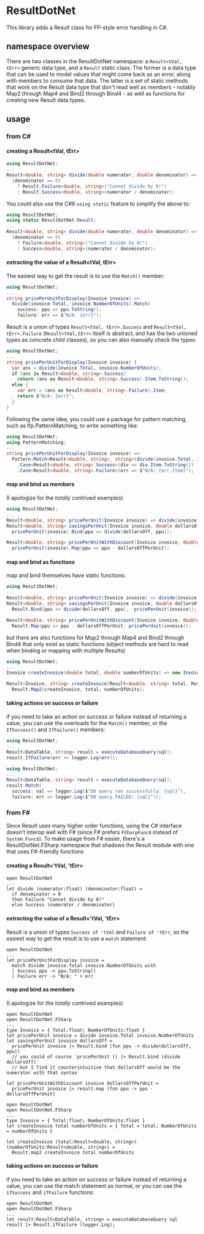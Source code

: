 # ResultDotNet
This library adds a Result class for FP-style error handling in C#.

## namespace overview
There are two classes in the ResultDotNet namespace: a `Result<tVal, tErr>` generic data type, and a `Result` static class.  The former is a data type that can be used to model values that might come back as an error, along with members to consume that data.  The latter is a set of static methods that work on the Result data type that don't read well as members - notably Map2 through Map4 and Bind2 through Bind4 - as well as functions for creating new Result data types.

## usage
### from C&#35;
#### creating a Result<tVal, tErr>
```C#
using ResultDotNet;
...
Result<double, string> divide(double numerator, double denominator) =>
  (denominator == 0)
    ? Result.Failure<double, string>("Cannot divide by 0!")
    : Result.Success<double, string>(numerator / denominator);
```
You could also use the C#6 `using static` feature to simplify the above to:
```C#
using ResultDotNet;
using static ResultDotNet.Result;
...
Result<double, string> divide(double numerator, double denominator) =>
  (denominator == 0)
    ? Failure<double, string>("Cannot divide by 0!")
    : Success<double, string>(numerator / denominator);
```

#### extracting the value of a Result<tVal, tErr>
The easiest way to get the result is to use the `Match()` member:
```C#
using ResultDotNet;
...
string pricePerUnitForDisplay(Invoice invoice) =>
  divide(invoice.Total, invoice.NumberOfUnits).Match(
    success: ppu => ppu.ToString(),
    failure: err => $"N/A: {err}");
```
Result is a union of types `Result<tVal, tErr>.Success` and `Result<tVal, tErr>.Failure` (`Result<tVal,tErr>` itself is abstract, and has the two unioned types as concrete child classes), so you can also manually check the types:
```C#
using ResultDotNet;
...
string pricePerUnitForDisplay(Invoice invoice) {
  var ans = divide(invoice.Total, invoice.NumberOfUnits);
  if (ans is Result<double, string>.Success) 
    return (ans as Result<double, string>.Success).Item.ToString();
  else {
    var err = (ans as Result<double, string>.Failure).Item;
    return $"N/A: {err}";
  }
}
```
Following the same idea, you could use a package for pattern matching, such as Ifp.PatternMatching, to write something like:
```C#
using ResultDotNet;
using PatternMatching;
...
string pricePerUnitForDisplay(Invoice invoice) =>
  Pattern.Match<Result<double, string>, string>(divide(invoice.Total, invoice.NumberOfUnits))
    .Case<Result<double, string>.Success>(div => div.Item.ToString())
    .Case<Result<double, string>.Failure>(err => $"N/A: {err.Item}");
```

#### map and bind as members
(I apologize for the *totally* contrived examples)
```C#
using ResultDotNet;
...
Result<double, string> pricePerUnit(Invoice invoice) => divide(invoice.Total, invoice.NumberOfUnits);
Result<double, string> savingsPerUnit(Invoice invoice, double dollarsOff) =>
  pricePerUnit(invoice).Bind(ppu => divide(dollarsOff, ppu));

Result<double, string> pricePerUnitWithDiscount(Invoice invoice, double dollarsOffPerUnit) =>
  pricePerUnit(invoice).Map(ppu => ppu - dollarsOffPerUnit);
```

#### map and bind as functions
map and bind themselves have static functions:
```C#
using ResultDotNet;
...
Result<double, string> pricePerUnit(Invoice invoice) => divide(invoice.Total, invoice.NumberOfUnits);
Result<double, string> savingsPerUnit(Invoice invoice, double dollarsOff) =>
  Result.Bind(ppu => divide(dollarsOff, ppu),  pricePerUnit(invoice));

Result<double, string> pricePerUnitWithDiscount(Invoice invoice, double dollarsOffPerUnit) =>
  Result.Map(ppu => ppu - dollarsOffPerUnit, pricePerUnit(invoice));
```
but there are also functions for Map2 through Map4 and Bind2 through Bind4 that only exist as static functions (object methods are hard to read when binding or mapping with multiple Results)
```C#
using ResultDotNet;
...
Invoice createInvoice(double total, double numberOfUnits) => new Invoice(total, numberOfUnits)

Result<Invoice, string> createInvoice(Result<double, string> total, Result<double, string> numberOfUnits) =>
  Result.Map2(createInvoice, total, numberOfUnits);
```

#### taking actions on success or failure
if you need to take an action on success or failure instead of returning a value, you can use the overloads for the `Match()` member, or the `IfSuccess()` and `IfFailure()` members:
```C#
using ResultDotNet;
...
Result<DataTable, string> result = executeDatabaseQuery(sql);
result.IfFailure(err => logger.Log(err));
```

```C#
using ResultDotNet;
...
Result<DataTable, string> result = executeDatabaseQuery(sql);
result.Match(
  success: val => logger.Log($"DB query ran successfully: {sql}"),
  failure: err => logger.Log($"DB query FAILED: {sql}"));
```

### from F&#35;
Since Result uses many higher order functions, using the C# interface doesn't interop well with F# (since F# prefers `FSharpFunc`s instead of `System.Func`s).
To make usage from F# easier, there's a ResultDotNet.FSharp namespace that shadows the Result module with one that uses F#-friendly functions 
#### creating a Result<'tVal, 'tErr>
```F#
open ResultDotNet
...
let divide (numerator:float) (denominator:float) =
  if denominator = 0
  then Failure "Cannot divide by 0!"
  else Success (numerator / denominator)
```

#### extracting the value of a Result<'tVal, 'tErr>
Result is a union of types `Success of 'tVal` and `Failure of 'tErr`, so the easiest way to get the result is to use a `match` statement:
```F#
open ResultDotNet
...
let pricePerUnitForDisplay invoice =
  match divide invoice.Total invoice.NumberOfUnits with
  | Success ppu -> ppu.ToString()
  | Failure err -> "N/A: " + err
```

#### map and bind as members
(I apologize for the *totally* contrived examples)
```F#
open ResultDotNet
open ResultDotNet.FSharp
...
type Invoice = { Total:float; NumberOfUnits:float }
let pricePerUnit invoice = divide invoice.Total invoice.NumberOfUnits
let savingsPerUnit invoice dollarsOff =
  pricePerUnit invoice |> Result.bind (fun ppu -> divide(dollarsOff, ppu))
  // you could of course `pricePerUnit () |> Result.bind (divide dollarsOff)`
  // but I find it counterintuitive that dollarsOff would be the numerator with that syntax

let pricePerUnitWithDiscount invoice dollarsOffPerUnit =
  pricePerUnit invoice |> result.map (fun ppu -> ppu - dollarsOffPerUnit)
```
```F#
open ResultDotNet
open ResultDotNet.FSharp
...
type Invoice = { Total:float; NumberOfUnits:float }
let createInvoice total numberOfUnits = { Total = total; NumberOfUnits = numberOfUnits }

let createInvoice (total:Result<double, string>) (numberOfUnits:Result<double, string>) =
  Result.map2 createInvoice total numberOfUnits
```

#### taking actions on success or failure
if you need to take an action on success or failure instead of returning a value, you can use the match statement as normal, or you can use the `ifSuccess` and `ifFailure` functions:
```F#
open ResultDotNet
open ResultDotNet.FSharp
...
let result:Result<DataTable, string> = executeDatabaseQuery sql
result |> Result.ifFailure (logger.Log);
```

